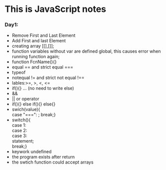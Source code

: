 # This is JavaScript notes
### Day1:
* Remove First and Last Element
* Add First and last Element
* creating array [[],[]];
* function variables without var are defined global, this causes error when running function again;
* function FcnName(){}
* equal == and strict equal ===
* typeof
* notequal != and strict not equal !==
* lables:>=, >, <, <=
* if(){} ... (no need to write else)
* &&
* || or operator
* if(){} else if(){} else{}
* swich(value){ <br>
  case "===": ; break;}
* switch(){<br>
  case 1:<br>
  case 2:<br>
  case 3:<br>
    statement;<br>
    break;}  
* keywork undefined
* the program exists after return
* the swtich function could accept arrays
    
